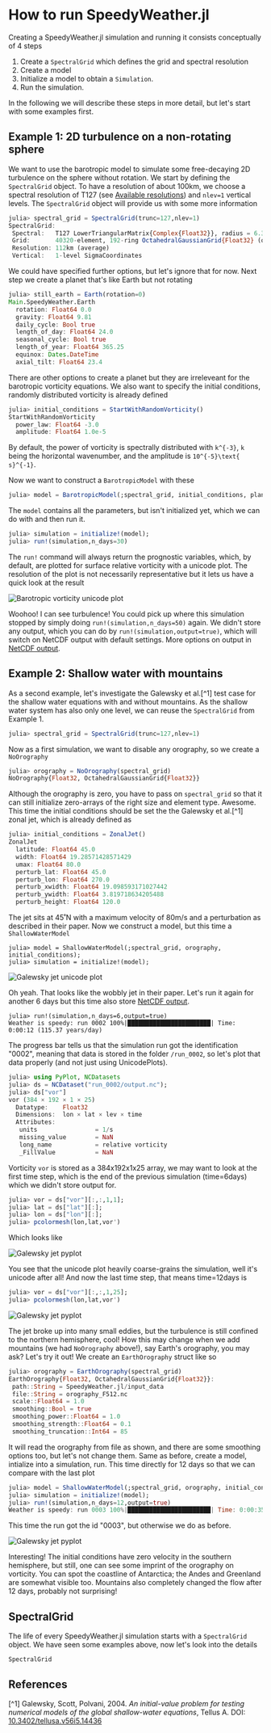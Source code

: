 # How to run SpeedyWeather.jl

Creating a SpeedyWeather.jl simulation and running it consists conceptually of 4 steps

1. Create a `SpectralGrid` which defines the grid and spectral resolution
2. Create a model
3. Initialize a model to obtain a `Simulation`.
4. Run the simulation.

In the following we will describe these steps in more detail,
but let's start with some examples first.

## Example 1: 2D turbulence on a non-rotating sphere

We want to use the barotropic model to simulate some free-decaying 2D turbulence
on the sphere without rotation. We start by defining the `SpectralGrid` object.
To have a resolution of about 100km, we choose a spectral resolution of
T127 (see [Available resolutions](@ref)) and `nlev=1` vertical levels.
The `SpectralGrid` object will provide us with some more information
```julia
julia> spectral_grid = SpectralGrid(trunc=127,nlev=1)
SpectralGrid:
 Spectral:   T127 LowerTriangularMatrix{Complex{Float32}}, radius = 6.371e6 m
 Grid:       40320-element, 192-ring OctahedralGaussianGrid{Float32} (quadratic)
 Resolution: 112km (average)
 Vertical:   1-level SigmaCoordinates
```
We could have specified further options, but let's ignore that for now.
Next step we create a planet that's like Earth but not rotating
```julia
julia> still_earth = Earth(rotation=0)
Main.SpeedyWeather.Earth
  rotation: Float64 0.0
  gravity: Float64 9.81
  daily_cycle: Bool true
  length_of_day: Float64 24.0
  seasonal_cycle: Bool true
  length_of_year: Float64 365.25
  equinox: Dates.DateTime
  axial_tilt: Float64 23.4
```
There are other options to create a planet but they are irreleveant for the
barotropic vorticity equations. We also want to specify the initial conditions,
randomly distributed vorticity is already defined
```julia
julia> initial_conditions = StartWithRandomVorticity()
StartWithRandomVorticity
  power_law: Float64 -3.0
  amplitude: Float64 1.0e-5
```
By default, the power of vorticity is spectrally distributed with ``k^{-3}``, ``k`` being the
horizontal wavenumber, and the amplitude is ``10^{-5}\text{ s}^{-1}``.

Now we want to construct a `BarotropicModel`
with these
```julia
julia> model = BarotropicModel(;spectral_grid, initial_conditions, planet=still_earth);
```
The `model` contains all the parameters, but isn't initialized yet, which we can do
with and then run it.
```julia
julia> simulation = initialize!(model);
julia> run!(simulation,n_days=30)
```
The `run!` command will always return the prognostic variables, which, by default, are 
plotted for surface relative vorticity with a unicode plot. The resolution of the plot
is not necessarily representative but it lets us have a quick look at the result

![Barotropic vorticity unicode plot](https://raw.githubusercontent.com/SpeedyWeather/SpeedyWeather.jl/main/docs/img/barotropic_vorticity.jpg)

Woohoo! I can see turbulence! You could pick up where this simulation stopped by simply
doing `run!(simulation,n_days=50)` again. We didn't store any output, which
you can do by `run!(simulation,output=true)`, which will switch on NetCDF output
with default settings. More options on output in [NetCDF output](@ref).

## Example 2: Shallow water with mountains

As a second example, let's investigate the Galewsky et al.[^1] test case for the shallow
water equations with and without mountains. As the shallow water system has also only
one level, we can reuse the `SpectralGrid` from Example 1.
```julia
julia> spectral_grid = SpectralGrid(trunc=127,nlev=1)
```
Now as a first simulation, we want to disable any orography, so we create a `NoOrography`
```julia
julia> orography = NoOrography(spectral_grid)
NoOrography{Float32, OctahedralGaussianGrid{Float32}}
```
Although the orography is zero, you have to pass on `spectral_grid` so that it can
still initialize zero-arrays of the right size and element type. Awesome.
This time the initial conditions should be set the the Galewsky et al.[^1] zonal
jet, which is already defined as
```julia
julia> initial_conditions = ZonalJet()
ZonalJet
  latitude: Float64 45.0
  width: Float64 19.28571428571429
  umax: Float64 80.0
  perturb_lat: Float64 45.0
  perturb_lon: Float64 270.0
  perturb_xwidth: Float64 19.098593171027442
  perturb_ywidth: Float64 3.819718634205488
  perturb_height: Float64 120.0
```
The jet sits at 45˚N with a maximum velocity of 80m/s and a perturbation as described in their paper.
Now we construct a model, but this time a `ShallowWaterModel`
```
julia> model = ShallowWaterModel(;spectral_grid, orography, initial_conditions);
julia> simulation = initialize!(model);
```
![Galewsky jet unicode plot](https://raw.githubusercontent.com/SpeedyWeather/SpeedyWeather.jl/main/docs/img/galewsky.jpg)

Oh yeah. That looks like the wobbly jet in their paper. Let's run it again for another 6 days
but this time also store [NetCDF output](@ref).
```
julia> run!(simulation,n_days=6,output=true)
Weather is speedy: run 0002 100%|███████████████████████| Time: 0:00:12 (115.37 years/day)
```
The progress bar tells us that the simulation run got the identification "0002", meaning that
data is stored in the folder `/run_0002`, so let's plot that data properly (and not just using UnicodePlots).
```julia
julia> using PyPlot, NCDatasets
julia> ds = NCDataset("run_0002/output.nc");
julia> ds["vor"]
vor (384 × 192 × 1 × 25)
  Datatype:    Float32
  Dimensions:  lon × lat × lev × time
  Attributes:
   units                = 1/s
   missing_value        = NaN
   long_name            = relative vorticity
   _FillValue           = NaN
```
Vorticity `vor` is stored as a 384x192x1x25 array, we may want to look at the first time step,
which is the end of the previous simulation (time=6days) which we didn't store output for.
```julia
julia> vor = ds["vor"][:,:,1,1];
julia> lat = ds["lat"][:];
julia> lon = ds["lon"][:];
julia> pcolormesh(lon,lat,vor')
```
Which looks like

![Galewsky jet pyplot](https://raw.githubusercontent.com/SpeedyWeather/SpeedyWeather.jl/main/docs/img/galewsky_nc_6days.png)

You see that the unicode plot heavily coarse-grains the simulation, well it's unicode after all!
And now the last time step, that means time=12days is
```julia
julia> vor = ds["vor"][:,:,1,25];
julia> pcolormesh(lon,lat,vor')
```

![Galewsky jet pyplot](https://raw.githubusercontent.com/SpeedyWeather/SpeedyWeather.jl/main/docs/img/galewsky_nc_12days.png)

The jet broke up into many small eddies, but the turbulence is still confined to the northern hemisphere, cool!
How this may change when we add mountains (we had `NoOrography` above!), say Earth's orography, you may ask?
Let's try it out! We create an `EarthOrography` struct like so

```julia
julia> orography = EarthOrography(spectral_grid)
EarthOrography{Float32, OctahedralGaussianGrid{Float32}}:
 path::String = SpeedyWeather.jl/input_data
 file::String = orography_F512.nc
 scale::Float64 = 1.0
 smoothing::Bool = true
 smoothing_power::Float64 = 1.0
 smoothing_strength::Float64 = 0.1
 smoothing_truncation::Int64 = 85
```

It will read the orography from file as shown, and there are some smoothing options too, but let's not change them.
Same as before, create a model, intialize into a simulation, run. This time directly for 12 days so that we can
compare with the last plot
```julia
julia> model = ShallowWaterModel(;spectral_grid, orography, initial_conditions);
julia> simulation = initialize!(model);
julia> run!(simulation,n_days=12,output=true)
Weather is speedy: run 0003 100%|███████████████████████| Time: 0:00:35 (79.16 years/day)
```
This time the run got the id "0003", but otherwise we do as before.

![Galewsky jet pyplot](https://raw.githubusercontent.com/SpeedyWeather/SpeedyWeather.jl/main/docs/img/galewsky_nc_12days_mountains.png)

Interesting! The initial conditions have zero velocity in the southern hemisphere, but still, one can see
some imprint of the orography on vorticity. You can spot the coastline of Antarctica; the Andes and
Greenland are somewhat visible too. Mountains also completely changed the flow after 12 days,
probably not surprising!

## SpectralGrid

The life of every SpeedyWeather.jl simulation starts with a `SpectralGrid` object.
We have seen some examples above, now let's look into the details

```@docs
SpectralGrid
```

## References

[^1] Galewsky, Scott, Polvani, 2004. *An initial-value problem for testing numerical models of the global shallow-water equations*, Tellus A.
DOI: [10.3402/tellusa.v56i5.14436](https://doi.org/10.3402/tellusa.v56i5.14436)